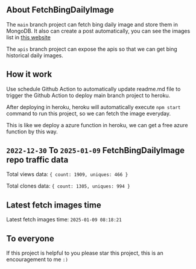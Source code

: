 ## About FetchBingDailyImage

The `main` branch project can fetch bing daily image and store them in MongoDB.
It also can create a post automatically, you can see the images list in [this website](https://oursalbum.netlify.app)

The `apis` branch project can expose the apis so that we can get bing historical daily images.

## How it work

Use schedule Github Action to automatically update readme.md file to trigger the Github Action to deploy main branch project to heroku.

After deploying in heroku, heroku will automatically execute `npm start` command to run this project, so we can fetch the image everyday.

This is like we deploy a azure function in heroku, we can get a free azure function by this way.

## `2022-12-30` To `2025-01-09` FetchBingDailyImage repo traffic data

Total views data: `{ count: 1909, uniques: 466 }`

Total clones data: `{ count: 1305, uniques: 994 }`

## Latest fetch images time

Latest fetch images time: `2025-01-09 08:18:21`

## To everyone

If this project is helpful to you please star this project, this is an encouragement to me `:)`



